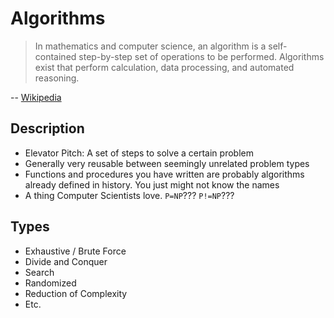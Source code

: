 # Algorithms

> In mathematics and computer science, an algorithm is a self-contained step-by-step set of operations to be performed.
> Algorithms exist that perform calculation, data processing, and automated reasoning.

-- [Wikipedia](https://en.wikipedia.org/wiki/Algorithm)

## Description

* Elevator Pitch: A set of steps to solve a certain problem
* Generally very reusable between seemingly unrelated problem types
* Functions and procedures you have written are probably algorithms already defined in history. You just might not know the names
* A thing Computer Scientists love. `P=NP`??? `P!=NP`???

## Types

* Exhaustive / Brute Force
* Divide and Conquer
* Search
* Randomized
* Reduction of Complexity
* Etc.
